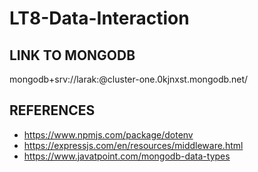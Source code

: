 # LT8-Data-Interaction

##

## LINK TO MONGODB

mongodb+srv://larak:<password>@cluster-one.0kjnxst.mongodb.net/

## REFERENCES
- https://www.npmjs.com/package/dotenv
- https://expressjs.com/en/resources/middleware.html
- https://www.javatpoint.com/mongodb-data-types

